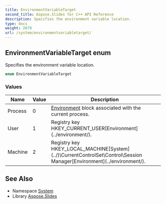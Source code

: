 ```yaml
---
title: EnvironmentVariableTarget
second_title: Aspose.Slides for C++ API Reference
description: Specifies the environment variable location.
type: docs
weight: 2679
url: /system/environmentvariabletarget/
---
```

## EnvironmentVariableTarget enum


Specifies the environment variable location.

```cpp
enum EnvironmentVariableTarget
```

### Values

| Name | Value | Description |
| --- | --- | --- |
| Process | 0 | [Environment](../environment/) block associated with the current process. |
| User | 1 | Registry key HKEY_CURRENT_USER\[Environment](../environment/). |
| Machine | 2 | Registry key HKEY_LOCAL_MACHINE\[System](../)\CurrentControlSet\Control\Session Manager\[Environment](../environment/). |

## See Also

* Namespace [System](../)
* Library [Aspose.Slides](../../)